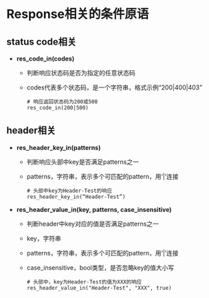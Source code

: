 # Response相关的条件原语

## status code相关

- **res_code_in(codes)**
  - 判断响应状态码是否为指定的任意状态码
  
  - codes代表多个状态码，是一个字符串，格式示例“200|400|403”
  
    ```
    # 响应返回状态码为200或500
    res_code_in(200|500)
    ```

## header相关

- **res_header_key_in(patterns)**
  - 判断响应头部中key是否满足patterns之一
  
  - patterns，字符串，表示多个可匹配的pattern，用‘|’连接
  
    ```
    # 头部中key为Header-Test的响应
    res_header_key_in(“Header-Test”)
    ```
- **res_header_value_in(key, patterns, case_insensitive)**
  
  - 判断header中key对应的值是否满足patterns之一
  
  - key，字符串
  
  - patterns，字符串，表示多个可匹配的pattern，用‘|’连接
  
  - case_insensitive，bool类型，是否忽略key的值大小写
  
    ```
    # 头部中，key为Header-Test的值为XXX的响应
    res_header_value_in("Header-Test", "XXX", true)
    ```
  
    